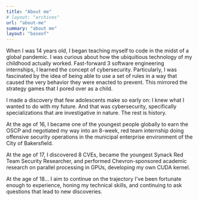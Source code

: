 ```yaml
---
title: "About me"
# layout: "archives"
url: "about-me"
summary: "about me"
layout: "baseof"
---
```


When I was 14 years old, I began teaching myself to code in the midst of a global pandemic. I was curious about how the ubiquitious technology of my childhood actually worked. Fast-forward 3 software engineering internships, I learned the concept of cybersecurity. Particularly, I was fascinated by the idea of being able to use a set of rules in a way that caused the very behavior they were enacted to prevent. This mirrored the strategy games that I pored over as a child.

I made a discovery that few adolescents make so early on: I knew what I wanted to do with my future. And that was cybersecurity, specifically specializations that are investigative in nature. The rest is history.

At the age of 16, I became one of the youngest people globally to earn the OSCP and negotiated my way into an 8-week, red team internship doing offensive security operations in the municipal enterprise environment of the City of Bakersfield.

At the age of 17, I discovered 8 CVEs, became the youngest Synack Red Team Security Researcher, and performed Chevron-sponsored academic research on parallel processing in GPUs, developing my own CUDA kernel.

At the age of 18... I aim to continue on the trajectory I've been fortunate enough to experience, honing my technical skills, and continuing to ask questions that lead to new discoveries.